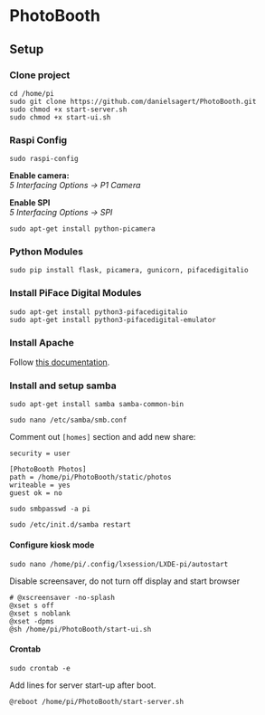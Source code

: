 # PhotoBooth

## Setup
### Clone project
```
cd /home/pi
sudo git clone https://github.com/danielsagert/PhotoBooth.git
sudo chmod +x start-server.sh
sudo chmod +x start-ui.sh
```

### Raspi Config
```
sudo raspi-config
```
**Enable camera:**  
*5 Interfacing Options -> P1 Camera*

**Enable SPI**  
*5 Interfacing Options -> SPI*
 
```
sudo apt-get install python-picamera
```

### Python Modules
```
sudo pip install flask, picamera, gunicorn, pifacedigitalio
```

### Install PiFace Digital Modules ###
```
sudo apt-get install python3-pifacedigitalio
sudo apt-get install python3-pifacedigital-emulator
```

### Install Apache
Follow [this documentation](https://www.raspberrypi.org/documentation/remote-access/web-server/apache.md).

### Install and setup samba
```
sudo apt-get install samba samba-common-bin
```

```
sudo nano /etc/samba/smb.conf
```

Comment out `[homes]` section and add new share:

```
security = user

[PhotoBooth Photos]
path = /home/pi/PhotoBooth/static/photos
writeable = yes
guest ok = no
```

```
sudo smbpasswd -a pi
```

```
sudo /etc/init.d/samba restart
```

#### Configure kiosk mode
```
sudo nano /home/pi/.config/lxsession/LXDE-pi/autostart
```

Disable screensaver, do not turn off display and start browser 
```
# @xscreensaver -no-splash
@xset s off
@xset s noblank
@xset -dpms
@sh /home/pi/PhotoBooth/start-ui.sh
```

#### Crontab
```
sudo crontab -e
```

Add lines for server start-up after boot.
```
@reboot /home/pi/PhotoBooth/start-server.sh
```
